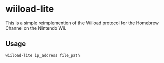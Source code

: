 # wiiload-lite

This is a simple reimplemention of the Wiiload protocol for the Homebrew Channel on the Nintendo Wii.

## Usage

```
wiiload-lite ip_address file_path
```

